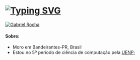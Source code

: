 # [![Typing SVG](https://readme-typing-svg.herokuapp.com?font=Fira+Code&size=22&pause=600&color=44C7F7&center=falso&vCenter=falso&repeat=verdadeiro&width=435&lines=Welcome+to+my+Github+;My+name+is+Gabriel+;I'm+a+computer+science+student;Welcome+to+my+Github+;My+name+is+Gabriel+;I'm+a+computer+science+student;Welcome+to+my+Github+)](https://git.io/typing-svg)
[![Gabriel Rocha](https://img.shields.io/badge/Gabriel%20Rocha-0077B5?style=for-the-badge&logo=linkedin&logoColor=white)](https://www.linkedin.com/in/gabriel-rocha-de-oliveira-82043b243/)

#### Sobre: 

- Moro em Bandeirantes-PR, Brasil
- Estou no 5º período de ciência de computação pela [UENP](https://uenp.edu.br);
<!---
- I have great interest in the backend area and its technologies;
- Early morning wake-ups, praticing on days off and overcompensating;

### Studying:

  <img align="center" alt="dart" height="40" width="50" src="https://www.svgrepo.com/svg/353631/dart"> <img align="center" alt="css" height="40" width="50" src="https://www.svgrepo.com//show/452185/css-3.svg"> <img align="center" alt="js" height="40" width="50" src="https://www.svgrepo.com//show/353925/javascript.svg"> <img align="center" alt="react" height="40" width="50" src="https://www.svgrepo.com//show/452092/react.svg"> <img align="center" alt="nodejs" height="40" width="50" src="https://www.svgrepo.com//show/354119/nodejs-icon.svg"> <img align="center" alt="java" height="40" width="50" src="https://www.svgrepo.com//show/452234/java.svg"> <img align="center" alt="spring" height="40" width="50" src="https://www.svgrepo.com//show/376350/spring.svg">
  








